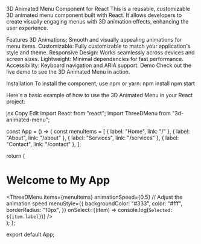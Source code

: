 3D Animated Menu Component for React
This is a reusable, customizable 3D animated menu component built with React. It allows developers to create visually engaging menus with 3D animation effects, enhancing the user experience.

Features
3D Animations: Smooth and visually appealing animations for menu items.
Customizable: Fully customizable to match your application's style and theme.
Responsive Design: Works seamlessly across devices and screen sizes.
Lightweight: Minimal dependencies for fast performance.
Accessibility: Keyboard navigation and ARIA support.
Demo
Check out the live demo to see the 3D Animated Menu in action.

Installation
To install the component, use npm or yarn:
npm install 
npm start


Here's a basic example of how to use the 3D Animated Menu in your React project:

jsx
Copy
Edit
import React from "react";
import ThreeDMenu from "3d-animated-menu";

const App = () => {
  const menuItems = [
    { label: "Home", link: "/" },
    { label: "About", link: "/about" },
    { label: "Services", link: "/services" },
    { label: "Contact", link: "/contact" },
  ];

  return (
    <div>
      <h1>Welcome to My App</h1>
      <ThreeDMenu
        items={menuItems}
        animationSpeed={0.5} // Adjust the animation speed
        menuStyle={{
          backgroundColor: "#333",
          color: "#fff",
          borderRadius: "10px",
        }}
        onSelect={(item) => console.log(`Selected: ${item.label}`)}
      />
    </div>
  );
};

export default App;


